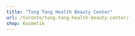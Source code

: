 ```yaml
---
title: "Tong Tong Health Beauty Center"
url: /toronto/tong-tong-health-beauty-center/
shop: Kosmetik
---
```

